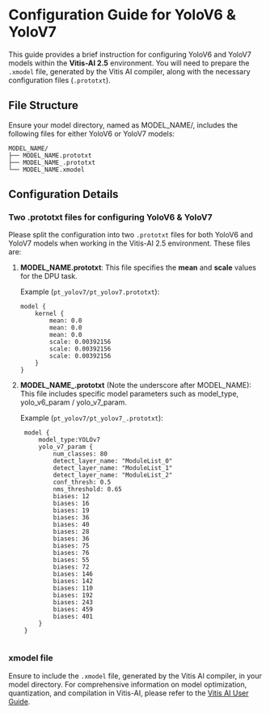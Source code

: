 # Configuration Guide for YoloV6 & YoloV7

This guide provides a brief instruction for configuring YoloV6 and YoloV7 models within the **Vitis-AI 2.5** environment. You will need to prepare the `.xmodel` file, generated by the Vitis AI compiler, along with the necessary configuration files (`.prototxt`).

## File Structure

Ensure your model directory, named as MODEL_NAME/, includes the following files for either YoloV6 or YoloV7 models: 

```
MODEL_NAME/
├── MODEL_NAME.prototxt
├── MODEL_NAME_.prototxt
└── MODEL_NAME.xmodel
```


## Configuration Details

### Two .prototxt files for configuring YoloV6 & YoloV7

Please split the configuration into two `.prototxt` files for both YoloV6 and YoloV7 models when working in the Vitis-AI 2.5 environment. These files are:

1. **MODEL_NAME.prototxt**: This file specifies the **mean** and **scale** values for the DPU task.

   Example (`pt_yolov7/pt_yolov7.prototxt`):
   ```prototxt
   model {
       kernel {
           mean: 0.0
           mean: 0.0
           mean: 0.0
           scale: 0.00392156
           scale: 0.00392156
           scale: 0.00392156
       }
   }

2. **MODEL_NAME_.prototxt** (Note the underscore after MODEL_NAME): This file includes specific model parameters such as model_type, yolo_v6_param / yolo_v7_param. 

   Example (`pt_yolov7/pt_yolov7_.prototxt`):
   ```prototxt
    model {
        model_type:YOLOv7
        yolo_v7_param {
            num_classes: 80
            detect_layer_name: "ModuleList_0"   
            detect_layer_name: "ModuleList_1"  
            detect_layer_name: "ModuleList_2"  
            conf_thresh: 0.5
            nms_threshold: 0.65
            biases: 12
            biases: 16
            biases: 19
            biases: 36
            biases: 40 
            biases: 28
            biases: 36
            biases: 75
            biases: 76
            biases: 55 
            biases: 72
            biases: 146
            biases: 142
            biases: 110
            biases: 192
            biases: 243
            biases: 459 
            biases: 401
        }
    }


### xmodel file

Ensure to include the `.xmodel` file, generated by the Vitis AI compiler, in your model directory. For comprehensive information on model optimization, quantization, and compilation in Vitis-AI, please refer to the [Vitis AI User Guide](https://docs.xilinx.com/r/en-US/ug1414-vitis-ai).